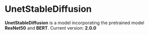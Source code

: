 # **UnetStableDiffusion**

**UnetStableDiffusion** is a model incorporating the pretrained model **ResNet50** and **BERT**. Current version: **2.0.0**

